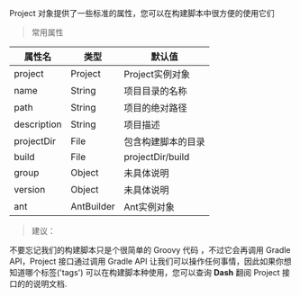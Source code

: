 Project 对象提供了一些标准的属性，您可以在构建脚本中很方便的使用它们

> 常用属性

| 属性名 |  类型 |默认值
|--------|-------|-----
|project|Project|Project实例对象
|name|String|项目目录的名称|
|path|String|项目的绝对路径|
|description|String|项目描述|
|projectDir|File|包含构建脚本的目录|
|build|File|projectDir/build
|group|Object|未具体说明
|version|Object|未具体说明|
|ant|AntBuilder|Ant实例对象|

> 建议：

不要忘记我们的构建脚本只是个很简单的 Groovy 代码 ，不过它会再调用 Gradle API，Project 接口通过调用 Gradle API 让我们可以操作任何事情，因此如果你想知道哪个标签('tags') 可以在构建脚本种使用，您可以查询  **Dash** 翻阅 Project 接口的的说明文档.
